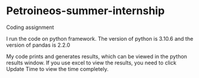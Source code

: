 # Petroineos-summer-internship
Coding assignment

I run the code on python framework. The version of python is 3.10.6 and the version of pandas is 2.2.0

My code prints and generates results, which can be viewed in the python results window. If you use excel to view the results, you need to click Update Time to view the time completely.

